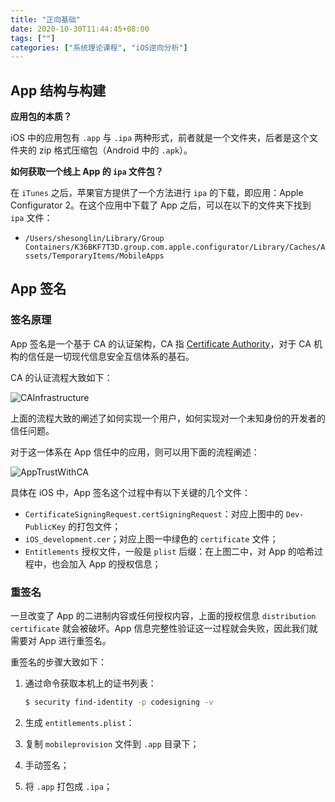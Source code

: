 ```yaml
---
title: "正向基础"
date: 2020-10-30T11:44:45+08:00
tags: [""]
categories: ["系统理论课程", "iOS逆向分析"]
---
```



## App 结构与构建

**应用包的本质？**

iOS 中的应用包有 `.app` 与 `.ipa` 两种形式，前者就是一个文件夹，后者是这个文件夹的 zip 格式压缩包（Android 中的 `.apk`）。

**如何获取一个线上 App 的 `ipa` 文件包？**

在 `iTunes` 之后，苹果官方提供了一个方法进行 `ipa` 的下载，即应用：Apple Configurator 2。在这个应用中下载了 App 之后，可以在以下的文件夹下找到 `ipa` 文件：

- `/Users/shesonglin/Library/Group Containers/K36BKF7T3D.group.com.apple.configurator/Library/Caches/Assets/TemporaryItems/MobileApps`

## App 签名

### 签名原理

App 签名是一个基于 CA 的认证架构，CA 指 [Certificate Authority](https://en.wikipedia.org/wiki/Certificate_authority)，对于 CA 机构的信任是一切现代信息安全互信体系的基石。

CA 的认证流程大致如下：

![CAInfrastructure](../CAInfrastructure.svg)

上面的流程大致的阐述了如何实现一个用户，如何实现对一个未知身份的开发者的信任问题。

对于这一体系在 App 信任中的应用，则可以用下面的流程阐述：

![AppTrustWithCA](../AppTrustWithCA.svg)

具体在 iOS 中，App 签名这个过程中有以下关键的几个文件：

- `CertificateSigningRequest.certSigningRequest`：对应上图中的 `Dev-PublicKey` 的打包文件；
- `iOS_development.cer`；对应上图一中绿色的 `certificate` 文件；
- `Entitlements` 授权文件，一般是 `plist` 后缀：在上图二中，对 App 的哈希过程中，也会加入 App 的授权信息；

### 重签名

一旦改变了 App 的二进制内容或任何授权内容，上面的授权信息 `distribution certificate` 就会被破坏。App 信息完整性验证这一过程就会失败，因此我们就需要对 App 进行重签名。

重签名的步骤大致如下：

1. 通过命令获取本机上的证书列表：

   ```bash
   $ security find-identity -p codesigning -v
   ```

2. 生成 `entitlements.plist`：

3. 复制 `mobileprovision` 文件到 `.app` 目录下；

4. 手动签名；

5. 将 `.app` 打包成 `.ipa`；


